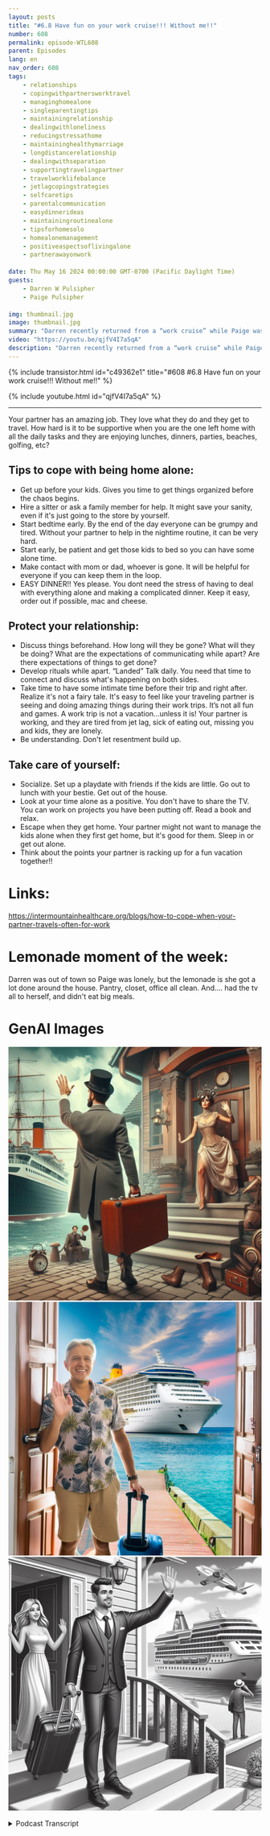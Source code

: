 ```yaml
---
layout: posts
title: "#6.8 Have fun on your work cruise!!! Without me!!"
number: 608
permalink: episode-WTL608
parent: Episodes
lang: en
nav_order: 608
tags:
    - relationships
    - copingwithpartnersworktravel
    - managinghomealone
    - singleparentingtips
    - maintainingrelationship
    - dealingwithloneliness
    - reducingstressathome
    - maintaininghealthymarriage
    - longdistancerelationship
    - dealingwithseparation
    - supportingtravelingpartner
    - travelworklifebalance
    - jetlagcopingstrategies
    - selfcaretips
    - parentalcommunication
    - easydinnerideas
    - maintainingroutinealone
    - tipsforhomesolo
    - homealonemanagement
    - positiveaspectsoflivingalone
    - partnerawayonwork

date: Thu May 16 2024 00:00:00 GMT-0700 (Pacific Daylight Time)
guests:
    - Darren W Pulsipher
    - Paige Pulsipher

img: thumbnail.jpg
image: thumbnail.jpg
summary: "Darren recently returned from a “work cruise” while Paige was left at home to hold down the fort. Darren frequently travels for work and, when not traveling, works from home, so it is all or nothing. How does this impact their relationship? How do they handle the separation? Does Paige party and look forward to Darren being gone?? Does Darren party and look forward to work trips?? "
video: "https://youtu.be/qjfV4I7a5qA"
description: "Darren recently returned from a “work cruise” while Paige was left at home to hold down the fort. Darren frequently travels for work and, when not traveling, works from home, so it is all or nothing. How does this impact their relationship? How do they handle the separation? Does Paige party and look forward to Darren being gone?? Does Darren party and look forward to work trips?? "
---
```


<div>
{% include transistor.html id="c49362e1" title="#608 #6.8 Have fun on your work cruise!!! Without me!!" %}

{% include youtube.html id="qjfV4I7a5qA" %}
</div>

---

Your partner has an amazing job. They love what they do and they get to travel. How hard is it to be supportive when you are the one left home with all the daily tasks and they are enjoying lunches, dinners, parties, beaches, golfing, etc?

## Tips to cope with being home alone:

* Get up before your kids. Gives you time to get things organized before the chaos begins.
* Hire a sitter or ask a family member for help. It might save your sanity, even if it's just going to the store by yourself.
* Start bedtime early. By the end of the day everyone can be grumpy and tired. Without your partner to help in the nightime routine, it can be very hard. 
* Start early, be patient and get those kids to bed so you can have some alone time.
* Make contact with mom or dad, whoever is gone. It will be helpful for everyone if you can keep them in the loop.
* EASY DINNER!! Yes please. You dont need the stress of having to deal with everything alone and making a complicated dinner. Keep it easy, order out if possible, mac and cheese.
## Protect your relationship:
* Discuss things beforehand. How long will they be gone? What will they be doing? What are the expectations of communicating while apart? Are there expectations of things to get done? 
* Develop rituals while apart. “Landed” 
Talk daily. You need that time to connect and discuss what's happening on both sides. 
* Take time to have some intimate time before their trip and right after. 
Realize it's not a fairy tale. It's easy to feel like your traveling partner is seeing and doing amazing things during their work trips. It’s not all fun and games. A work trip is not a vacation…unless it is! Your partner is working, and they are tired from jet lag, sick of eating out, missing you and kids, they are lonely. 
* Be understanding. Don't let resentment build up.

## Take care of yourself:

* Socialize. Set up a playdate with friends if the kids are little. Go out to lunch with your bestie. Get out of the house.
* Look at your time alone as a positive. You don't have to share the TV. You can work on projects you have been putting off. Read a book and relax.
* Escape when they get home. Your partner might not want to manage the kids alone when they first get home, but it's good for them. Sleep in or get out alone.
* Think about the points your partner is racking up for a fun vacation together!!

# Links:
https://intermountainhealthcare.org/blogs/how-to-cope-when-your-partner-travels-often-for-work

# Lemonade moment of the week: 

Darren was out of town so Paige was lonely, but the lemonade is she got a lot done around the house. Pantry, closet, office all clean. And…. had the tv all to herself, and didn't eat big meals.

# GenAI Images

![steampunk](./steampunk.jpg)
![photowhite](./photowhite.jpg)
![bw50](./bw50.jpg)


<details>
<summary> Podcast Transcript </summary>

<p>﻿1</p>
<p>All right. On today's episode.</p>
<p>Why do you go on cruiseswithout me, Darren?</p>
<p>Have fun on your work cruise.</p>
<p>I thought it was Have fun on your. Work.</p>
<p>Without me.</p>
<p>Okay, let's try it again.</p>
<p>Like what I said.</p>
<p>But I.</p>
<p>To make it.</p>
<p>Hello, This is. Darren, and this is Page.</p>
<p>And this is.</p>
<p>Where the lemonade where we talk about.</p>
<p>What happenswhen life through you, lemons.</p>
<p>You make some lemonade.</p>
<p>Maybe some weeks. It's lemons.</p>
<p>Yes. And weeds.</p>
<p>It's just lemons.</p>
<p>Yeah.</p>
<p>On today's episode.</p>
<p>Have fun on your work cruise without me.</p>
<p>Thanks, honey.</p>
<p>All right.</p>
<p>Recently, we had a big sales kickoff.</p>
<p>It's the first time we've had a wholesales team together in seven years,and they decided to save moneyand take everyone on a cruise.</p>
<p>So when you say we and they,you mean your work?</p>
<p>My work at Intel?</p>
<p>Yes. Not.</p>
<p>Not Blue Door productions or blue doormedia.</p>
<p>That brings you. Where's the lemonade?</p>
<p>Yes. So your.</p>
<p>Work. My work took you on a cruise.</p>
<p>Took me on a cruise.</p>
<p>To the Bahamas. To the Bahamas?</p>
<p>You don't like cruises?</p>
<p>I've only been on one.</p>
<p>I need to try it again.</p>
<p>It was,you know, people called a boondoggle,but it saved us about 40%.</p>
<p>And all of our salespeople who came.</p>
<p>And it was interestingbecause we were stuck on a cruise.</p>
<p>People had to go to training sessions.</p>
<p>There wasn't anything elseto do on the cruise.</p>
<p>Everything was shut off.</p>
<p>So I thought it was actuallypretty genius.</p>
<p>But the optics not great.and when you land well,when you were like at port in the Bahamas,you had to go sit on the beach.</p>
<p>Do you lookdoes it look like I said, on the beach?</p>
<p>But, I mean, they were giving youtime to do that.</p>
<p>Yeah, we had three or 4 hours.</p>
<p>But now Nassau.</p>
<p>And Nassau, it was.</p>
<p>And it was at a private, private island.a private island. Private island?</p>
<p>Yeah, it was. It was a lot of fun.</p>
<p>And it was good to be with all mycolleagues that I haven't seen in years.</p>
<p>So that was kind of fun.</p>
<p>But how did you feel that timewhen I'm off, you know.</p>
<p>On a cruise. On a cruise without me?</p>
<p>Yeah.</p>
<p>It's. You don't. Like cruise.</p>
<p>I've only been on one.</p>
<p>And now that I have my relief band,maybe I would be maybe.</p>
<p>Like is.</p>
<p>No, I give you a hard timeabout going on the cruise.</p>
<p>Yeah, you do.</p>
<p>But does it?</p>
<p>I mean, would I like to go gone with you?</p>
<p>Of course.</p>
<p>Of course.</p>
<p>You know, if you're going togo to a beach, I want to go with you.</p>
<p>Of course.</p>
<p>But am I jealous or am I.</p>
<p>Was I upset? No, of course not.</p>
<p>Are you sure? Yeah.</p>
<p>Are you positive? I'm positive. All right.</p>
<p>I do know that some of my coworkers,their spouses were upset.</p>
<p>Upset? Like, upset, Upset.</p>
<p>You know that I wasn't upset.</p>
<p>I know you weren't upset.</p>
<p>I wasn't. Upset.</p>
<p>I can imagine where that could bea natural feeling, right?on a cruise.</p>
<p>Well, one of my friends.</p>
<p>We're not going to mention her name.</p>
<p>She was like she very much in place.</p>
<p>She was like,</p>
<p>Wait, he's going on a cruise with you?</p>
<p>And she it was very funnythat what she was implying. Likeshe was implying thatthat would not be a good placefor them to have a,you know, meetingsto have to have meetings.</p>
<p>She was just like,great, people are drinkingand people are in their swimsuits and,you know, without their spouses,this doesn't seem like a good idea.</p>
<p>So I think she was a little nervousfor me.</p>
<p>Are you?</p>
<p>I have to say, there wasthere was like in every salesconvention, there was a lot of alcohol.</p>
<p>I didn't see a lot of people inthe swimming pools and things like that.</p>
<p>Well, because it was a work worked cruise,like the optics of you'resupposed to be in trainingand Look at the.</p>
<p>Pool. That would not be great.</p>
<p>I did walk in between different sessionsa while they were going on because Iwas a coach for different sessions.</p>
<p>Right?</p>
<p>And I walked across the whole shipto get to the other side and I saw no one.</p>
<p>No. So everyone was.</p>
<p>Yeah, but I can see the optics of it.</p>
<p>And I understand what our friend.</p>
<p>What our friend.</p>
<p>Well, and I she's more your friendthan my friend now because, I mean.</p>
<p>She's like what's</p>
<p>Darren doing on that. Yeah,</p>
<p>I can see howif you are in a relationship,you know, marriages go like this, right?</p>
<p>They go through their ups and downs.</p>
<p>I mean, if anyone tells you differently,</p>
<p>I think they're fibbing to youbecause you do.</p>
<p>You have times where you're like, Yeah.</p>
<p>I'm so in. Love and timeswhere you're like,you don't really want tolook at you right now.</p>
<p>So if you're going through a time whereyou're having one of those low points,</p>
<p>I, I can see where if you'resending your spouse off on a cruiseand if you especially if your spousedrinks, luckily we don't drink.</p>
<p>So I don't have that worry.</p>
<p>Do you?</p>
<p>I mean, like I can see. How I can totally.</p>
<p>See the nervousness like, okay, well,you know, just make sure.</p>
<p>And we always try and do this.</p>
<p>Send your spouse off happy. Yes.</p>
<p>Do not have anargument before your spouse leaves town.</p>
<p>So you don't don'tdon't try to change something.</p>
<p>All right.</p>
<p>So there's some there's some really goodyou actually found some information on.</p>
<p>So I was like, am I going to be ableto find Urkel on like,what to dowhen your partner's out of town?</p>
<p>And I did find an article.</p>
<p>So it's I like this articlebecause I don't agree with a lot of it,and a lot of it doesn't apply to us.</p>
<p>And we will talk about that.</p>
<p>But, you know, so yeah, so this is whatthis article you know, this expertpsychologist, marriage therapist,was giving adviceon how to handle your spouse traveling.</p>
<p>And like I said, some of it</p>
<p>I agree with some some I don't.</p>
<p>I think it's interesting because we'retalking about my business trip.</p>
<p>But you go you've been on girls trips.</p>
<p>Yeah.</p>
<p>In fact, you were saying the other daywhen we were talking about being gone,you know how much we've been gonethis this half of the year.</p>
<p>You were like, I think you've been gonemore than I have, which isn't true.</p>
<p>I think I was on two trips without you.</p>
<p>Yeah, that's. Right. Yeah.</p>
<p>And you trips without you. But.</p>
<p>But they were fun trips.</p>
<p>They were really fun trips.</p>
<p>Yes. All the trips you go on.</p>
<p>Not that. Fun.</p>
<p>I take a red eye out sometimes.</p>
<p>I don't want to sleep in a hoteland I come home.</p>
<p>Yes, I was at Disneyland.</p>
<p>I was getting massages,you know, I was living the life.</p>
<p>So I think this applies to both.</p>
<p>Let's just say.</p>
<p>Yeah. Yeah.</p>
<p>Okay.</p>
<p>Here are some tips to copewith being home alone.</p>
<p>Yes. Being the one that's home alone.</p>
<p>Being the one at home alone. Yep.</p>
<p>All right.</p>
<p>What's the first one?</p>
<p>Now, I don't agree with this.</p>
<p>So this one isit said, Get up before your kids.</p>
<p>Give yourself time to get organizedbefore chaos begins.</p>
<p>I do that anyway.</p>
<p>Now, if I have little kids,</p>
<p>I mean, all of you need to also be awarewe have only right nowwe have three kids at homebecause our collegedaughter is home for the summer,but we have a junior and a senior.</p>
<p>They are extremely capableof getting themselves up.</p>
<p>And are you sure?</p>
<p>Yes. Well,sometimes they don't exactly wake up.</p>
<p>And you wake them up? Yes, I wake them up.</p>
<p>But I can see if you have little kidsthat you're dealing with.</p>
<p>You want some time alone?</p>
<p>Yeah. They're kind of just like,hey, what's his day going to look like?</p>
<p>You know what I mean? Like.</p>
<p>Especially if you're the night frame,if you're not the primary caregiver.</p>
<p>Yeah.</p>
<p>And you're now taking the responsibilityof everything.</p>
<p>Right? Right.</p>
<p>Where before you split it and you're goingto need a little extra time to,you know, get. Ready for the day. Yeah.</p>
<p>So I do like that. Right.</p>
<p>And when you're gone,</p>
<p>I do actually get up and</p>
<p>I make sure that Sam is awakebecause sometimes he has a hard time.</p>
<p>So I do get up, I go,</p>
<p>I wake him up and I go back to bed.</p>
<p>Yeah.</p>
<p>So, I mean, that boy,we could drop off the top of the roof.</p>
<p>Like, seriously?</p>
<p>All right, next one, hire a sitter or aska family member to help.</p>
<p>Yes, I definitely agree with this one.</p>
<p>Now, like I said,we are not at that point anymore.</p>
<p>But we have been is absolutely.</p>
<p>And it says, you know,this might save your sanity.</p>
<p>Do you I mean, like when you don't haveand this is actually for single parentsto write,like if you're just the single parentand you're just solo all the time,you need a break.</p>
<p>You need a break.</p>
<p>Sometimes there's no one there to like,you know, say, Hey,</p>
<p>I'm having a really bad time.</p>
<p>I need you to sit in my room.</p>
<p>I need a timeout for 30 minutes right?</p>
<p>So, all right.</p>
<p>So I think that's a good one.</p>
<p>Yeah. So far, it all looks good.</p>
<p>All right, start bedtime early.</p>
<p>Yeah. Once again.</p>
<p>This is if you have little kids. Yes.</p>
<p>I don't think that I know. I.</p>
<p>I like to start bedtime early. If.</p>
<p>If you're gone,the voice can do whatever they want.</p>
<p>I'm going to my. Our junior and senior.</p>
<p>We actually usually go to bedbefore they do.</p>
<p>As we absolutely do.</p>
<p>We're like, Well, goodnight.</p>
<p>We're going to bed.</p>
<p>We don't know what time.</p>
<p>I think it's funnybecause when I'm traveling, I stay up latebecause I'm working.</p>
<p>I don't feel I feel likeif I'm away from family, I need to work.</p>
<p>So in my hotel room,after we've done dinner or whatever,</p>
<p>I go back and I get a bunch of work doneand then I typically follow my laptop.</p>
<p>Well, typically you're on the East Coast,so it's 3 hours later anyway.</p>
<p>That is so.</p>
<p>Do you know what I mean? Yeah.</p>
<p>So yeah, yeah.</p>
<p>It says,you know, give yourself plenty of time.</p>
<p>So it's not like this crunch time.</p>
<p>It's just, hey,let's get through our bathtime routine.</p>
<p>Let's get through, you know, story time.</p>
<p>Let's have a nice slow pace to it.</p>
<p>Calm things down.</p>
<p>Yes, calm things down.</p>
<p>So I actually really like that, right?</p>
<p>It's just like,give yourself extra time for bedtime and,you know, get themto bed maybe a little earlier than normal,just so you can have some peace and quietafter they go to bed.</p>
<p>No, I make sense.</p>
<p>All right.</p>
<p>Next one, make contact with mom or dad.</p>
<p>Who's mom or dad or whoever's gone iswhat you're saying to your spouse, right?</p>
<p>Okay.</p>
<p>So make contact with your spouse.</p>
<p>Make contact with.</p>
<p>David. Yep.absolutely.</p>
<p>And it says that if you have little kids,you know, include them on the conversationlike, hey, here's Mommy,hey, here's Daddy.</p>
<p>And it makes everybody feela little more in the loop included.</p>
<p>Now, I had spotty coveragewhen I was on the cruise. So,yes, it was it was kind of weird becausewe could only talk maybe once a day.</p>
<p>It was so weird, yet it was so weirdbecause when you're out of town.</p>
<p>I normally will text you.</p>
<p>We usually talk in the morninglike you call me in the morning and,hey, you know, I just woke up andand then you probably call me like,</p>
<p>I have a break at lunchand you call me for a few minutesand then you call me after your meetings,and then you call me,you know, before you go to bedand we text.</p>
<p>I think this wasa dependency problem. Yeah.</p>
<p>Well, this was weird becausethere was not hardly any texting.</p>
<p>There was hard.</p>
<p>I mean, you call old maybe once a dayat night, like, it was so weird.</p>
<p>It wasit was so packed full of stuff to do.</p>
<p>And thendid the connect.</p>
<p>Connectivity was not right either.</p>
<p>So I started wonderingabout what my friend had said.</p>
<p>Yeah, thank you, friend.</p>
<p>What's Darren doing?</p>
<p>Why isn't he calling me?</p>
<p>Why isn't he texting?</p>
<p>And it did work one timewhen David called meand told me that there wasa little accident in the parking lot.</p>
<p>Yes, I'm glad that that workedbecause I wasn't available to take a call,so I'm glad that.</p>
<p>His mom wasn't either.</p>
<p>So I'm glad that he was ableto get in touch with you.</p>
<p>Yeah. Calmed everything down.</p>
<p>It worked out well. Yeah.</p>
<p>So try and talk every day.</p>
<p>And if you have little kids,try to include them in the conversationlike that. All right, easy. Dinner.</p>
<p>Okay.</p>
<p>Now, this 100 people. 100.</p>
<p>Do an easy dinner. 100%.</p>
<p>Yes. Do not do something complicated.</p>
<p>I mean, it is funny when you leave town.</p>
<p>I already know.</p>
<p>I can see the fast food bill goes.</p>
<p>No, no.</p>
<p>That last time we only ate out one timeand then I just.</p>
<p>I don't even like big meals, honestly.</p>
<p>And you know that about.</p>
<p>I know. So you said before you left you.</p>
<p>Would you like meto make you a bunch of food before I go?</p>
<p>And I'm like, That's so funny.</p>
<p>That's so. Sweet. Well,because it's so sweet.</p>
<p>When I was younger with my first wife,if she was leaving town,she left meals for me to prepare.</p>
<p>Just like me. Yeah.</p>
<p>I leave a list of all of the restaurantsin the area for Jared to go to.</p>
<p>No, I would not do that.</p>
<p>No, you would?</p>
<p>No, no, I would not, but.</p>
<p>Well, because I enjoy cooking.</p>
<p>So. Yeah, for me now.</p>
<p>Yes, That's a nice break. Yes.</p>
<p>But what this is sayingis don't do anything complicated.</p>
<p>Like that's the last thing you need.</p>
<p>At the end of the day, if you've hada long day with the kids by yourself,at the end of the day,do not now add some complicated dinner.</p>
<p>Like keep it simple right?</p>
<p>Like mac and cheese, hot.</p>
<p>You know, whatever.</p>
<p>You don't have to go out.</p>
<p>But keep it easy.</p>
<p>All right?</p>
<p>The next section is protectingyour relationship.</p>
<p>So we discuss things beforehand. What?</p>
<p>You know, like if I'm on a trip,this is my itinerary.</p>
<p>This is when I'm not going to be ableto communicate with youbecause I'm with a customeror I'm at a conference. Yes.</p>
<p>Or I'm in a placewhere I don't have cell coverage.</p>
<p>Yes. We communicate those things.</p>
<p>Right, So that you're not sitting theregoing, he hasn't answeredmy text in 4 hoursor she hasn't answered my phone call.</p>
<p>What are they doing?</p>
<p>So try and be very specificabout your day, like, hey,</p>
<p>I'm going to be in a conference.</p>
<p>What if there is an emergency?</p>
<p>I mean, we haven't really discussed that.</p>
<p>What if there is emergency?</p>
<p>I'm in a place where I can't get service,where you can't get a hold of me.</p>
<p>You know what?</p>
<p>This actually used to be our life beforecell phones.</p>
<p>Yeah, it's true. So.</p>
<p>But there wasn't.</p>
<p>There was one timewhere this actually happened,and you wanted to call my coworker.</p>
<p>Yeah.</p>
<p>Don't you remember?</p>
<p>You want to call him and say what?</p>
<p>I haven't heard from Darren.yes, Yes, I do remember that.</p>
<p>I had not heard from you all day.</p>
<p>Yeah, I was worriedand I was just about to call your coand your phone had dotyou took your. Yeah.</p>
<p>You were at like a conferenceand then your phone diedand you were then out for the next,like four or 5 hours with a dead phone.</p>
<p>And Yeah. I was not happy.</p>
<p>You were not happy.</p>
<p>So maybe having, having a alternatecommunication plan or a coworkerthat you know that they're with. Yes.</p>
<p>You could callthat. Would actually be great.</p>
<p>But yeah, but just be clear about whatyour plans are for the day so thatyou have those expectations of how,how much you're going to communicate.</p>
<p>Yeah. No, I like that. Yeah.</p>
<p>One thing we always do, even if we'retraveling together, we always text landedin. So yeah, develop develop ritualsabout your trips when you're apart.</p>
<p>And so you always,you always text me like through securityand then you text me landedyou are taking off.</p>
<p>And then, you know, if I, if I text youlanded, I'm going to call you soon, right?</p>
<p>Yep. As I walk to my rental caror whatever the case may be.</p>
<p>So I guess those are our rituals.</p>
<p>I don't know, really.</p>
<p>I mean, I guess if you have little kids,your rituals could be like, I'm going to.</p>
<p>Read a. Story.</p>
<p>Yes, Sally, Tonight. Exactly.</p>
<p>So, I mean, yeah.</p>
<p>All right. Talk daily.</p>
<p>We talked about. That.</p>
<p>We talked about that.</p>
<p>Take time to have some intimate timebefore and right after. Yes.</p>
<p>I said when I said, send your spouse offhappy.</p>
<p>Send your spouse off happy.</p>
<p>All right.</p>
<p>So that intimate time, time alone,it's important.</p>
<p>It's important.</p>
<p>And when they get back, you know,</p>
<p>I mean, don't have a headache.</p>
<p>It's important.</p>
<p>I know when we get back inlike ten or 11:00 at night, I.</p>
<p>Pretend to be asleep.</p>
<p>Yeah, exactly.</p>
<p>All right, This one, this is interesting.</p>
<p>Realize it's not a fairy tale.</p>
<p>What does this mean?</p>
<p>So I can see how, like,you were just on a cruise?</p>
<p>So. So you're.it was so great.</p>
<p>He's on this cruise. He'slaying by the pool.</p>
<p>He's having, you know, his virginpina coladas all day and wearing,you know, leis and you know what I mean?</p>
<p>Like, you're seeming like.</p>
<p>When you go on your trips.</p>
<p>Yes, exactly.</p>
<p>Yes. My tripsare the fairy tale years for not No.</p>
<p>But you.</p>
<p>I mean, like you're the one at homeand you're just seeing the funand you're like, great.</p>
<p>But what you don't realize isyou are on a workshop.</p>
<p>You were working 12 hours a day.</p>
<p>You know what I mean? Like. Well,what if it's not work?</p>
<p>What if it's a guy's weekend?</p>
<p>Well, then you just have to suck it up.</p>
<p>Suck,suck it up and go.</p>
<p>They're having fun.</p>
<p>And because they're having fun,they're going to come back homeand integrate space.</p>
<p>Great space.</p>
<p>Yeah, I like.</p>
<p>But it says don't want resentmentbuild up.</p>
<p>Like if you're starting to be like,listen, every trip you'reyou're having steak dinners every nightand I'm at home having mac and cheese,like how youhow can you work through that?</p>
<p>I set that steak aside for you.</p>
<p>But do you</p>
<p>I mean, like, say, you know what?</p>
<p>Hey, why don't justyou're going to be gone for five days.</p>
<p>One of those days,</p>
<p>I'm going to take the kidsand we're going to have a nice mealor something like that.no, no.</p>
<p>I just don't want the resentmentbuild up about things like that.</p>
<p>Okay.</p>
<p>All right.</p>
<p>Next, big categories.</p>
<p>Take care of yourself.</p>
<p>First one, socialize.</p>
<p>Don't miss out on your friends. Yes.</p>
<p>So the person at home.</p>
<p>Yes. Take time.</p>
<p>Make a plate out with your friends. Right.</p>
<p>If you have little kids,go to the park, whatever.</p>
<p>And if you have older kids, maybe,you know, go out to lunch.</p>
<p>Go out to dinner.</p>
<p>Just have a little bit, getout of the house and have some some fun.</p>
<p>All right.</p>
<p>This last time, this one's interesting.</p>
<p>The next one,</p>
<p>Look at the time by yourself as positive.</p>
<p>Yeah.</p>
<p>You had a hard time with thisbecause there were no kids around either.</p>
<p>Yes, the kids were not around.</p>
<p>Sam was actually housesittingfor some house and dog sitting.</p>
<p>And so I was.</p>
<p>I was home alone all a lot like a lot.</p>
<p>A lot like for four days.</p>
<p>But what I'm saying in that 44.</p>
<p>No, it was actuallyyou were gone for six days.</p>
<p>Yeah. But Sam was the one gone for four.</p>
<p>But I mean he was at work, you know,</p>
<p>I mean he went to schooland he was at work, like he really wasn'taround very much. So,you know, Ilook at it as a positive.</p>
<p>So, yeah, you have timeat first I didn't actually.</p>
<p>At first I'm excited.</p>
<p>Like the first two days I'm like,</p>
<p>I'll get to watch whatever I want.</p>
<p>You get to watch what happened.</p>
<p>I know you like it.</p>
<p>So it's just this mindset, right? Yeah.</p>
<p>And I'm, you know, I get to just,you know, wander around the house doingwhatever I want, which I can do that, too.</p>
<p>But I said it's a mindset.</p>
<p>But, you know, you work on projectsyou've been putting off, read a book.</p>
<p>It's just saying, you know, look at itas a positive instead of I'm home alone.</p>
<p>Yeah, no, I like that. Yeah.</p>
<p>So what happenedlater on in the week for you though?</p>
<p>I get, I get lonely.</p>
<p>I do, I get mad. I'm glad I. Do.</p>
<p>I do.</p>
<p>Especially when, like,we you and I were barely communicatingand it was just like, this is so weird.</p>
<p>I'm lonely.</p>
<p>So I actually did a lot of thingswith friends because I was lonely.</p>
<p>So I was out and about a lot.</p>
<p>Okay.</p>
<p>Escape went to get escape.</p>
<p>Went to get home with escape.</p>
<p>When they get home. escapewhen they get home.gosh. So I.</p>
<p>I don't agree with this.</p>
<p>So this is saying,</p>
<p>I see what you're saying.</p>
<p>As soon as your partner gets homefrom their trip.</p>
<p>Go out and do something.</p>
<p>It says by yourself.</p>
<p>Like, like I'm done.</p>
<p>Your return. Yes.</p>
<p>That is what this article said. Might.</p>
<p>I think we both disagree with that.</p>
<p>Like as soon as they walk inand you're like,</p>
<p>I've just had five days with the kids.</p>
<p>I'm out.</p>
<p>I'm going out with some friends,or I'm just going to go do groceryshopping by myself, Whatever it is,</p>
<p>I thinkit's better to spendthe day or evening together and then maybethe next day like because when youwhen you travel, you're exhausted.</p>
<p>When you get home, the last thing you wantto do is be like, It's all one.</p>
<p>It's all you. Yeah.</p>
<p>Here's here's the kid.</p>
<p>I haven't used a diaper for 5 hours. Yep.</p>
<p>So I disagree with that.</p>
<p>Now it's just like you sleep in. Sure.</p>
<p>The next day say, Hey, is it, you know,can I sleep in?</p>
<p>Can you get up with the kids? Of course.</p>
<p>But as soon as you walk in the door.</p>
<p>No, I don't.</p>
<p>I don't think that's a good idea.</p>
<p>Okay, Now I like that.</p>
<p>All right. Next one.</p>
<p>Think of all the great I like this one.</p>
<p>Think of all the points, travel pointsyour partner's getting onon airlines or hotel stays. Yeah.</p>
<p>So this is another positive spin.</p>
<p>All right, I like the positives, right?</p>
<p>Because, hey, sometimesthat'll don't pay for a week vacation.</p>
<p>That's right.</p>
<p>It's racking up pointsfor a fun vacation to do later.</p>
<p>All right. I like that.</p>
<p>All right.</p>
<p>Our moment, the week.</p>
<p>It has to do with exactly what we werejust talking.</p>
<p>The lemon was I was out of town.</p>
<p>You were out of town?</p>
<p>Yes. I teach you. To me,that's eliminated.</p>
<p>And my wife misses mewhen I'm out of town.</p>
<p>That is 100% lemonade. And.</p>
<p>I like this.</p>
<p>And the lemonade is alsothat I got a lot done around the house.</p>
<p>I cleaned out the pantry.</p>
<p>We can actually walk into our food pantry,</p>
<p>You know.</p>
<p>It's amazing. We'll see how long it lasts.</p>
<p>It is amazing.</p>
<p>I'm like everybody better keep itthis way.</p>
<p>I have you cleaned. You cleaned my.</p>
<p>Office,</p>
<p>I clean the office, I clean closets.</p>
<p>So, no, I got a lot of things.</p>
<p>I should I should state my office.</p>
<p>No, not my office.</p>
<p>It's the family office becauseeveryone dumps their stuff in here.</p>
<p>Yeah, It's like someone's coming over.</p>
<p>Everyone put everything into the office.</p>
<p>So I got it all nice and organized. Yes,it looks very great.</p>
<p>Yeah. And I had the TV all to myself,and I didn't have to eat big meals.</p>
<p>But, yeah, that's a plus.</p>
<p>For you, because I seriously, I'm.</p>
<p>I prefer to have, like,a piece of toast for dinner.</p>
<p>So when you.</p>
<p>I know you don't get it, and so you makebig meals and then I, and I eat them.</p>
<p>I eat more of them.</p>
<p>As you do.</p>
<p>So I got to eat on my timeline and my.</p>
<p>Which you don't get to do when we travel.</p>
<p>I know.</p>
<p>Actually,that's one of the drawbacks of traveling.</p>
<p>Now I have to eat when.</p>
<p>Everyone else. Is.</p>
<p>If you like today's episode.</p>
<p>Give us five stars on iTunes, Spotify,</p>
<p>Google.</p>
<p>And head to Facebook and like us.</p>
<p>And check out our blogat Where's Eliminate Talk.</p>
<p>Where you can leavequestions and comments.</p>
<p>And but most of all.</p>
<p>Go out,make some lemonade. You betcha, baby.</p>

</details>
